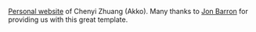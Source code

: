 [Personal website](https://chenyi-zhuang.github.io) of Chenyi Zhuang (Akko). Many thanks to [Jon Barron](https://github.com/jonbarron/website?tab=readme-ov-file) for providing us with this great template.
